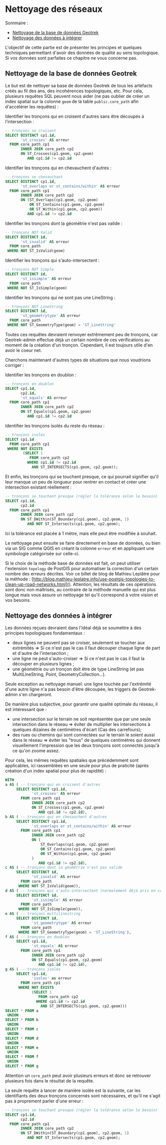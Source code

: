 # Nettoyage des réseaux

Sommaire :
  - [Nettoyage de la base de données Geotrek](#nettoyage-de-la-base-de-données-geotrek)
  - [Nettoyage des données à intégrer](#nettoyage-des-données-à-intégrer)


L'objectif de cette partie est de présenter les principes et quelques techniques permettant d'avoir des données de qualité au sens topologique. Si vos données sont parfaites ce chapitre ne vous concerne pas.


## Nettoyage de la base de données Geotrek

Le but est de nettoyer sa base de données Geotrek de tous les artéfacts créés au fil des ans, des incohérences topologiques, etc. Pour cela, plusieurs requêtes SQL peuvent nous aider (ne pas oublier de créer un index spatial sur la colonne `geom` de la table `public.core_path` afin d'accélérer les requêtes) :

Identifier les tronçons qui en croisent d'autres sans être découpés à l'intersection :
``` sql
-- tronçons se croisant
SELECT DISTINCT cp1.id,
       'st_crosses' AS erreur
  FROM core_path cp1
       INNER JOIN core_path cp2
       ON ST_Crosses(cp1.geom, cp2.geom)
          AND cp1.id != cp2.id
```

Identifier les tronçons qui en chevauchent d'autres :
``` sql
-- tronçons se chevauchant
SELECT DISTINCT cp1.id,
       'st_overlaps or st_contains/within' AS erreur
  FROM core_path cp1
       INNER JOIN core_path cp2
       ON (ST_Overlaps(cp1.geom, cp2.geom)
           OR ST_Contains(cp1.geom, cp2.geom)
           OR ST_Within(cp1.geom, cp2.geom))
          AND cp1.id != cp2.id
```

Identifier les tronçons dont la géométrie n'est pas valide :
``` sql
-- tronçons NOT Valid
SELECT DISTINCT id,
       'st_isvalid' AS erreur
  FROM core_path
 WHERE NOT ST_IsValid(geom)
```

Identifier les tronçons qui s'auto-intersectent :
``` sql
-- tronçons NOT Simple
SELECT DISTINCT id,
       'st_issimple' AS erreur
  FROM core_path
 WHERE NOT ST_IsSimple(geom)
```

Identifier les tronçons qui ne sont pas une LineString :
``` sql
-- tronçons NOT LineString
SELECT DISTINCT id,
       'st_geometrytype' AS erreur
  FROM core_path
 WHERE NOT ST_GeometryType(geom) = 'ST_LineString'
```


Toutes ces requêtes devraient renvoyer extrêmement peu de tronçons, car Geotrek-admin effectue déjà un certain nombre de ces vérifications au moment de la création d'un tronçon. Cependant, il est toujours utile d'en avoir le coeur net.

Cherchons maintenant d'autres types de situations que nous voudrions corriger :

Identifier les tronçons en doublon :
``` sql
-- tronçons en doublon
SELECT cp1.id,
       cp2.id,
       'st_equals' AS erreur
  FROM core_path cp1
       INNER JOIN core_path cp2
       ON ST_Equals(cp1.geom, cp2.geom)
          AND cp1.id != cp2.id
```

Identifier les tronçons isolés du reste du réseau :
``` sql
-- tronçons isolés
SELECT cp1.id
  FROM core_path cp1
 WHERE NOT EXISTS
        (SELECT 1
           FROM core_path cp2
          WHERE cp1.id != cp2.id
            AND ST_INTERSECTS(cp1.geom, cp2.geom));
```


Et enfin, les tronçons qui se touchent presque, ce qui pourrait signifier qu'il leur manque un peu de longueur pour rentrer en contact et créer une intersection existant réellement :
``` sql
-- tronçons se touchant presque (régler la tolérance selon le besoin)
SELECT cp1.id,
       cp2.id
  FROM core_path cp1
       INNER JOIN core_path cp2
       ON ST_DWithin(ST_Boundary(cp1.geom), cp2.geom, 1)
          AND NOT ST_Intersects(cp1.geom, cp2.geom);
```
Ici la tolérance est placée à 1 mètre, mais elle peut être modifiée à souhait.

Le nettoyage peut ensuite se faire directement en base de données, ou bien via un SIG comme QGIS en créant la colonne `erreur` et en appliquant une symbologie catégorisée sur celle-ci.

Si le choix de la méthode base de données est fait, on peut utiliser l'extension `topology` de PostGIS pour automatiser la correction d'un certain nombre des erreurs décrites. Voir ce billet de blog de Mathieu Leplâtre pour la méthode : [http://blog.mathieu-leplatre.info/use-postgis-topologies-to-clean-up-road-networks.html]().
Attention, les résultats de ces opérations sont donc non maîtrisés, au contraire de la méthode manuelle qui est plus longue mais vous assure un nettoyage tel qu'il correspond à votre vision et vos besoins.


## Nettoyage des données à intégrer

Les données reçues devraient dans l'idéal déjà se soumettre à des principes topologiques fondamentaux :
- deux lignes ne peuvent pas se croiser, seulement se toucher aux extrémités => Si ce n'est pas le cas il faut découper chaque ligne de part et d'autre de l'intersection ;
- une ligne ne peut s'auto-croiser => Si ce n'est pas le cas il faut la découper en plusieurs lignes ;
- une géométrie ou un tronçon doit être de type LineString (et pas MultiLineString, Point, GeometryCollection...).

Seule exception au nettoyage manuel: une ligne touchée par l'extrémité d'une autre ligne n'a pas besoin d'être découpée, les triggers de Geotrek-admin s'en chargeront.

De manière plus subjective, pour garantir une qualité optimale du réseau, il est intéressant que :
- une intersection sur le terrain ne soit représentée que par une seule intersection dans le réseau => éviter de multiplier les intersections à quelques dizaines de centimètres d'écart (Cas des carrefours);
- des rues ou chemins qui sont connectées sur le terrain le soient aussi dans le réseau => éviter les "trous" de quelques centimètres qui donnent visuellement l'impression que les deux tronçons sont connectés jusqu'à ce qu'on zoome assez.

Pour cela, les mêmes requêtes spatiales que précédemment sont applicables, ici rassemblées en une seule pour plus de praticité (après création d'un index spatial pour plus de rapidité) :

``` sql
WITH
a AS ( -- tronçons qui en croisent d'autres
     SELECT DISTINCT cp1.id,
            'st_crosses' AS erreur
       FROM core_path cp1
            INNER JOIN core_path cp2
            ON ST_Crosses(cp1.geom, cp2.geom)
               AND cp1.id != cp2.id),
b AS ( -- tronçons qui en chevauchent d'autres
     SELECT DISTINCT cp1.id,
            'st_overlaps or st_contains/within' AS erreur
       FROM core_path cp1
            INNER JOIN core_path cp2
            ON (
				ST_Overlaps(cp1.geom, cp2.geom)
                OR ST_Contains(cp1.geom, cp2.geom)
                OR ST_Within(cp1.geom, cp2.geom)
			)
               AND cp1.id != cp2.id),
c AS ( -- tronçons dont la géométrie n'est pas valide
     SELECT DISTINCT id,
            'st_isvalid' AS erreur
       FROM core_path
      WHERE NOT ST_IsValid(geom)),
d AS ( -- tronçons qui s'auto-intersectent (normalement déjà pris en compte par st_isvalid)
     SELECT DISTINCT id,
            'st_issimple' AS erreur
       FROM core_path
      WHERE NOT ST_IsSimple(geom)),
e AS ( -- tronçons multilinestring
     SELECT DISTINCT id,
            'st_geometrytype' AS erreur
       FROM core_path
      WHERE NOT ST_GeometryType(geom) = 'ST_LineString'),
f AS ( -- tronçons en doublon
     SELECT cp1.id,
            'st_equals' AS erreur
       FROM core_path cp1
            INNER JOIN core_path cp2
            ON ST_Equals(cp1.geom, cp2.geom)
               AND cp1.id != cp2.id),
g AS ( -- tronçons isolés
     SELECT cp1.id,
            'isoles' as erreur
       FROM core_path cp1
      WHERE NOT EXISTS
            (SELECT 1
               FROM core_path cp2
              WHERE cp1.id != cp2.id
                AND ST_INTERSECTS(cp1.geom, cp2.geom)))
SELECT * FROM a
 UNION
SELECT * FROM b
 UNION
SELECT * FROM c
 UNION
SELECT * FROM d
 UNION
SELECT * FROM e
 UNION
SELECT * FROM f
 UNION
SELECT * FROM g
```
Attention un `core_path` peut avoir plusieurs erreurs et donc se retrouver plusieurs fois dans le résultat de la requête.

La seule requête à lancer de manière isolée est la suivante, car les identifiants des deux tronçons concernés sont nécessaires, et qu'il ne s'agit pas à proprement parler d'une erreur :
``` sql
-- tronçons se touchant presque (régler la tolérance selon le besoin)
SELECT cp1.id,
       cp2.id
  FROM core_path cp1
       INNER JOIN core_path cp2
       ON ST_DWithin(ST_Boundary(cp1.geom), cp2.geom, 1)
          AND NOT ST_Intersects(cp1.geom, cp2.geom);
```
